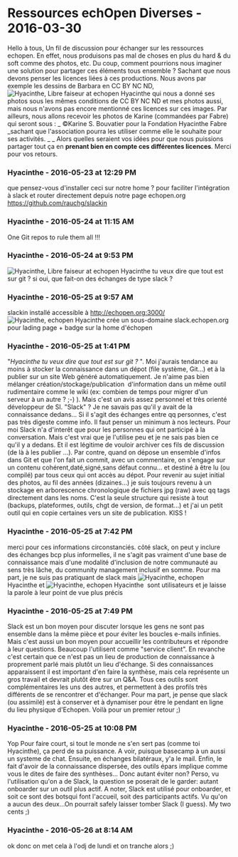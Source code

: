 # Ressources echOpen Diverses  - 2016-03-30

Hello à tous,   Un fil de discussion pour échanger sur les ressources echopen. En effet, nous produisons pas mal de choses en plus du hard &amp; du soft comme des photos, etc. Du coup, comment pourrions nous imaginer une solution pour partager ces éléments tous ensemble ?   Sachant que nous devons penser les licences liées à ces productions. Nous avons par exemple les dessins de Barbara en CC BY NC ND,  ![Hyacinthe, Libre faiseur at echopen](./../../zz_assets/images/avatars/1275581.png) Hyacinthe qui nous a donné ses photos sous les mêmes conditions de CC BY NC ND et mes photos aussi, mais nous n'avons pas encore mentionné ces licences sur ces images.   Par ailleurs, nous allons recevoir les photos de Karine (commandées par Fabre) qui seront sous : _ ©Karine S. Bouvatier pour la Fondation Hyacinthe Fabre _sachant que l'association pourra les utiliser comme elle le souhaite pour ses activités. _  _  Alors quelles seraient vos idées pour que nous puissions partager tout ça en **prenant bien en compte ces différentes licences**.   Merci pour vos retours.

### **Hyacinthe** - 2016-05-23 at 12:29 PM

que pensez-vous d'installer ceci sur notre home ? pour faciliter l'intégration à slack et router directement depuis notre page echopen.org   <https://github.com/rauchg/slackin>

### **Hyacinthe** - 2016-05-24 at 11:15 AM

One Git repos to rule them all !!!

### **Hyacinthe** - 2016-05-24 at 9:53 PM

![Hyacinthe, Libre faiseur at echopen](./../../zz_assets/images/avatars/1275581.png) Hyacinthe tu veux dire que tout est sur git ? si oui, que fait-on des échanges de type slack ?

### **Hyacinthe** - 2016-05-25 at 9:57 AM

slackin installé accessible à <http://echopen.org:3000/>   ![Hyacinthe, echopen](./../../zz_assets/images/avatars/791737.png) Hyacinthe crée un sous-domaine slack.echopen.org pour lading page + badge sur la home d'échopen

### **Hyacinthe** - 2016-05-25 at 1:41 PM

"_Hyacinthe tu veux dire que tout est sur git ?_ ". Moi j'aurais tendance au moins à stocker la connaissance dans un dépot (file système, Git...) et à la publier sur un site Web généré automatiquement.  Je n'aime pas bien mélanger création/stockage/publication  d'information dans un même outil rudimentaire comme le wiki (ex: combien de temps pour migrer d'un serveur à un autre ? ;-) ). Mais c'est un avis assez personnel et très orienté développeur de SI.  "Slack" ? Je ne savais pas qu'il y avait de la connaissance dedans... Si il s'agit des échanges entre qq personnes, c'est pas très digeste comme info. Il faut penser un minimum à nos lecteurs. Pour moi Slack n'a d'interêt que pour les personnes qui ont participé à la conversation. Mais c'est vrai que je l'utilise peu et je ne sais pas bien ce qu'il y a dedans. Et il est légitime de vouloir archiver ces fils de discussion (de là à les publier ...).  Par contre, quand on dépose un ensemble d'infos dans Git et que l'on fait un commit, avec un commentaire, on s'engage sur un contenu cohérent,daté,signé,sans défaut connu... et destiné à être lu (ou compilé) par tous ceux qui ont accès au dépot.   Pour revenir au sujet initial des photos, au fil des années (dizaines...) je suis toujours revenu à un stockage en arborescence chronologique de fichiers jpg (raw) avec qq tags directement dans les noms. C'est la seule structure qui resiste à tout (backups, plateformes, outils, chgt de version, de format...) et j'ai un petit outil qui en copie certaines vers un site de publication. KISS !

### **Hyacinthe** - 2016-05-25 at 7:42 PM

merci pour ces informations circonstanciés. côté slack, on peut y inclure des échanges bcp plus informelles, il ne s'agit pas vraiment d'une base de connaissance mais d'une modalité d'inclusion de notre communauté au sens très lâche, du community management inclusif en somme. Pour ma part, je ne suis pas pratiquant de slack mais ![Hyacinthe, echopen](./../../zz_assets/images/avatars/791737.png) Hyacinthe et ![Hyacinthe, echopen](./../../zz_assets/images/avatars/2157822.png) Hyacinthe  sont utilisateurs et je laisse la parole à leur point de vue plus précis

### **Hyacinthe** - 2016-05-25 at 7:49 PM

Slack est un bon moyen pour discuter lorsque les gens ne sont pas ensemble dans la même pièce et pour éviter les boucles e-mails infinies.   Mais c'est aussi un bon moyen pour accueillir les contributeurs et répondre à leur questions. Beaucoup l'utilisent comme "service client". En revanche c'est certain que ce n'est pas un lieu de production de connaissance à proprement parlé mais plutôt un lieu d'échange. Si des connaissances apparaissent il est important d'en faire la synthèse, mais cela représente un gros travail et devrait plutôt être sur un Q&amp;A. Tous ces outils sont complémentaires les uns des autres, et permettent à des profils très différents de se rencontrer et d'échanger.   Pour ma part, je pense que slack (ou assimilé) est à conserver et à dynamiser pour être le pendant en ligne du lieu physique d'Echopen.   Voilà pour un premier retour ;)

### **Hyacinthe** - 2016-05-25 at 10:08 PM

Yop  Pour faire court, si tout le monde ne s'en sert pas (comme toi Hyacinthe), ça perd de sa puissance. A voir, puisque basecamp à un aussi un systeme de chat.  Ensuite, en échanges bilatéraux, y'a le mail.  Enfin, le fait d'avoir de la connaissance dispersée, des outils épars implique comme vous le dites de faire des synthèses... Donc autant éviter non?  Perso, vu l'utilisation qu'on a de Slack, la question se poserait de le garder: autant onboarder sur un outil plus actif.  A noter, Slack est utilisé pour onboarder, et soit ce sont des botsqui font l'accueil, soit des participants actifs. Vu qu'on a aucun des deux...On pourrait safely laisser tomber Slack (I guess).  My two cents ;)

### **Hyacinthe** - 2016-05-26 at 8:14 AM

ok donc on met cela à l'odj de lundi et on tranche alors ;)

